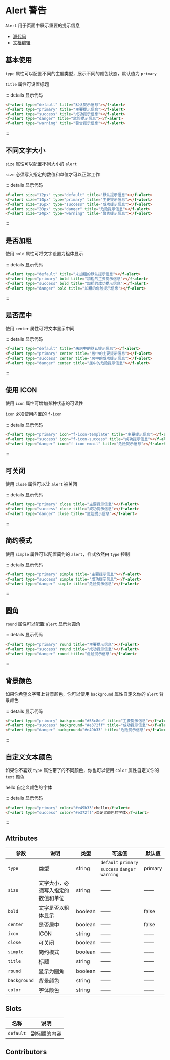 # Alert 警告

`Alert` 用于页面中展示重要的提示信息

- [源代码](https://github.com/FightingDesign/fighting-design/tree/master/packages/fighting-components/alert)
- [文档编辑](https://github.com/FightingDesign/fighting-design/blob/master/docs/docs/components/alert.md)

## 基本使用

`type` 属性可以配置不同的主题类型，展示不同的颜色状态，默认值为 `primary`

`title` 属性可设置标题

<f-alert type="default" title="默认提示信息"></f-alert>
<f-alert type="primary" title="主要提示信息"></f-alert>
<f-alert type="success" title="成功提示信息"></f-alert>
<f-alert type="danger" title="危险提示信息"></f-alert>
<f-alert type="warning" title="警告提示信息"></f-alert>

::: details 显示代码

```html
<f-alert type="default" title="默认提示信息"></f-alert>
<f-alert type="primary" title="主要提示信息"></f-alert>
<f-alert type="success" title="成功提示信息"></f-alert>
<f-alert type="danger" title="危险提示信息"></f-alert>
<f-alert type="warning" title="警告提示信息"></f-alert>
```

:::

## 不同文字大小

`size` 属性可以配置不同大小的 `alert`

`size` 必须写入指定的数值和单位才可以正常工作

<f-alert size="12px" type="default" title="默认提示信息"></f-alert>
<f-alert size="14px" type="primary" title="主要提示信息"></f-alert>
<f-alert size="16px" type="success" title="成功提示信息"></f-alert>
<f-alert size="20px" type="danger" title="危险提示信息"></f-alert>
<f-alert size="24px" type="warning" title="警告提示信息"></f-alert>

::: details 显示代码

```html
<f-alert size="12px" type="default" title="默认提示信息"></f-alert>
<f-alert size="14px" type="primary" title="主要提示信息"></f-alert>
<f-alert size="16px" type="success" title="成功提示信息"></f-alert>
<f-alert size="20px" type="danger" title="危险提示信息"></f-alert>
<f-alert size="24px" type="warning" title="警告提示信息"></f-alert>
```

:::

## 是否加粗

使用 `bold` 属性可将文字设置为粗体显示

<f-alert type="default" title="未加粗的默认提示信息"></f-alert>
<f-alert type="primary" bold title="加粗的主要提示信息"></f-alert>
<f-alert type="success" bold title="加粗的成功提示信息"></f-alert>
<f-alert type="danger" bold title="加粗的危险提示信息"></f-alert>

::: details 显示代码

```html
<f-alert type="default" title="未加粗的默认提示信息"></f-alert>
<f-alert type="primary" bold title="加粗的主要提示信息"></f-alert>
<f-alert type="success" bold title="加粗的成功提示信息"></f-alert>
<f-alert type="danger" bold title="加粗的危险提示信息"></f-alert>
```

:::

## 是否居中

使用 `center` 属性可将文本显示中间

<f-alert type="default" title="未居中的默认提示信息"></f-alert>
<f-alert type="primary" center title="居中的主要提示信息"></f-alert>
<f-alert type="success" center title="居中的成功提示信息"></f-alert>
<f-alert type="danger" center title="居中的危险提示信息"></f-alert>

::: details 显示代码

```html
<f-alert type="default" title="未居中的默认提示信息"></f-alert>
<f-alert type="primary" center title="居中的主要提示信息"></f-alert>
<f-alert type="success" center title="居中的成功提示信息"></f-alert>
<f-alert type="danger" center title="居中的危险提示信息"></f-alert>
```

:::

## 使用 ICON

使用 `icon` 属性可增加某种状态的可读性

`icon` 必须使用内置的 `f-icon`

<f-alert type="primary" icon="f-icon-template" title="主要提示信息"></f-alert>
<f-alert type="success" icon="f-icon-success" title="成功提示信息"></f-alert>
<f-alert type="danger" icon="f-icon-email" title="危险提示信息"></f-alert>

::: details 显示代码

```html
<f-alert type="primary" icon="f-icon-template" title="主要提示信息"></f-alert>
<f-alert type="success" icon="f-icon-success" title="成功提示信息"></f-alert>
<f-alert type="danger" icon="f-icon-email" title="危险提示信息"></f-alert>
```

:::

## 可关闭

使用 `close` 属性可以让 `alert` 被关闭

<f-alert type="primary" close title="主要提示信息"></f-alert>
<f-alert type="success" close title="成功提示信息"></f-alert>
<f-alert type="danger" close title="危险提示信息"></f-alert>

::: details 显示代码

```html
<f-alert type="primary" close title="主要提示信息"></f-alert>
<f-alert type="success" close title="成功提示信息"></f-alert>
<f-alert type="danger" close title="危险提示信息"></f-alert>
```

:::

## 简约模式

使用 `simple` 属性可以配置简约的 `alert`，样式依然由 `type` 控制

<f-alert type="primary" simple title="主要提示信息"></f-alert>
<f-alert type="success" simple title="成功提示信息"></f-alert>
<f-alert type="danger" simple title="危险提示信息"></f-alert>

::: details 显示代码

```html
<f-alert type="primary" simple title="主要提示信息"></f-alert>
<f-alert type="success" simple title="成功提示信息"></f-alert>
<f-alert type="danger" simple title="危险提示信息"></f-alert>
```

:::

## 圆角

`round` 属性可以配置 `alert` 显示为圆角

<f-alert type="primary" round title="主要提示信息"></f-alert>
<f-alert type="success" round title="成功提示信息"></f-alert>
<f-alert type="danger" round title="危险提示信息"></f-alert>

::: details 显示代码

```html
<f-alert type="primary" round title="主要提示信息"></f-alert>
<f-alert type="success" round title="成功提示信息"></f-alert>
<f-alert type="danger" round title="危险提示信息"></f-alert>
```

:::

## 背景颜色

如果你希望文字带上背景颜色，你可以使用 `background` 属性自定义你的 `alert` 背景颜色

<f-alert type="primary" background="#58c8de" title="主要提示信息"></f-alert>
<f-alert type="success" background="#e372ff" title="成功提示信息"></f-alert>
<f-alert type="danger" background="#e49b33" title="危险提示信息"></f-alert>

::: details 显示代码

```html
<f-alert type="primary" background="#58c8de" title="主要提示信息"></f-alert>
<f-alert type="success" background="#e372ff" title="成功提示信息"></f-alert>
<f-alert type="danger" background="#e49b33" title="危险提示信息"></f-alert>
```

:::

## 自定义文本颜色

如果你不喜欢 `type` 属性带了的不同颜色，你也可以使用 `color` 属性自定义你的 `text` 颜色

<f-alert type="primary" color="#e49b33">hello</f-alert>
<f-alert type="success" color="#e372ff">自定义颜色的字体</f-alert>

::: details 显示代码

```html
<f-alert type="primary" color="#e49b33">hello</f-alert>
<f-alert type="success" color="#e372ff">自定义颜色的字体</f-alert>
```

:::

## Attributes

| 参数         | 说明                               | 类型    | 可选值                                           | 默认值  |
| ------------ | ---------------------------------- | ------- | ------------------------------------------------ | ------- |
| `type`       | 类型                               | string  | `default` `primary` `success` `danger` `warning` | primary |
| `size`       | 文字大小，必须写入指定的数值和单位 | string  | ——                                               | ——      |
| `bold`       | 文字是否以粗体显示                 | boolean | ——                                               | false   |
| `center`     | 是否居中                           | boolean | ——                                               | false   |
| `icon`       | ICON                               | string  | ——                                               | ——      |
| `close`      | 可关闭                             | boolean | ——                                               | ——      |
| `simple`     | 简约模式                           | boolean | ——                                               | ——      |
| `title`      | 标题                               | string  | ——                                               | ——      |
| `round`      | 显示为圆角                         | boolean | ——                                               | ——      |
| `background` | 背景颜色                           | string  | ——                                               | ——      |
| `color`      | 字体颜色                           | string  | ——                                               | ——      |

## Slots

| 名称      | 说明         |
| --------- | ------------ |
| `default` | 副标题的内容 |

## Contributors

<a href="https://github.com/jardeng" target="_blank">
  <f-avatar round src="https://avatars.githubusercontent.com/u/19302222?v=4" />
</a>

<a href="https://github.com/jardeng" target="_blank">
  <f-avatar round src="https://avatars.githubusercontent.com/u/19302222?v=4" />
</a>

<style scoped>
.f-alert {
  margin: 5px;
}
</style>
